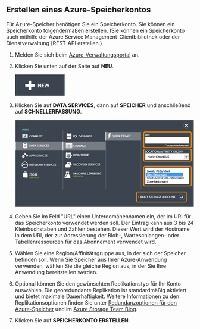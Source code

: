 ## <a name="create-account"> </a>Erstellen eines Azure-Speicherkontos

Für Azure-Speicher benötigen Sie ein Speicherkonto. Sie können ein Speicherkonto folgendermaßen erstellen. (Sie können ein Speicherkonto auch mithilfe der Azure Service Management-Clientbibliothek oder der Dienstverwaltung [REST-API erstellen.)

1.  Melden Sie sich beim [Azure-Verwaltungsportal] an.

2.  Klicken Sie unten auf der Seite auf **NEU**.

	![+new][plus-new]

3.  Klicken Sie auf **DATA SERVICES**, dann auf **SPEICHER** und anschließend auf **SCHNELLERFASSUNG**.

	![Quick create dialog][quick-create-storage]

4.  Geben Sie im Feld "URL" einen Unterdomänennamen ein, der im URI für das Speicherkonto verwendet werden soll. Der Eintrag kann aus 3 bis 24 Kleinbuchstaben und Zahlen bestehen. Dieser Wert wird der Hostname in dem URI, der zur Adressierung der Blob-, Warteschlangen- oder Tabellenressourcen für das Abonnement verwendet wird.

5.  Wählen Sie eine Region/Affinitätsgruppe aus, in der sich der Speicher befinden soll. Wenn Sie Speicher aus Ihrer Azure-Anwendung verwenden, wählen Sie die gleiche Region aus, in der Sie Ihre Anwendung bereitstellen werden.

6. Optional können Sie den gewünschten Replikationstyp für Ihr Konto auswählen. Die georedundante Replikation ist standardmäßig aktiviert und bietet maximale Dauerhaftigkeit. Weitere Informationen zu den Replikationsoptionen finden Sie unter [Redundanzoptionen für den Azure-Speicher](http://msdn.microsoft.com/de-de/library/azure/dn727290.aspx) und im [Azure Storage Team Blog](http://blogs.msdn.com/b/windowsazurestorage/).

6.  Klicken Sie auf **SPEICHERKONTO ERSTELLEN**.

[mit der REST-API]: http://msdn.microsoft.com/de-de/library/windowsazure/hh264518.aspx
[Azure-Verwaltungsportal]: http://manage.windowsazure.com
[plus-new]: ./media/create-storage-account/plus-new.png
[quick-create-storage]: ./media/create-storage-account/quick-storage-2.png
<!--HONumber=41-->
